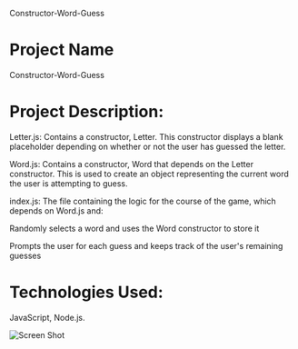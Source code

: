 Constructor-Word-Guess

# Project Name

Constructor-Word-Guess

# Project Description:

Letter.js: Contains a constructor, Letter. This constructor displays a blank placeholder depending on whether or not the user has guessed the letter.

Word.js: Contains a constructor, Word that depends on the Letter constructor. This is used to create an object representing the current word the user is attempting to guess.

index.js: The file containing the logic for the course of the game, which depends on Word.js and:

Randomly selects a word and uses the Word constructor to store it

Prompts the user for each guess and keeps track of the user's remaining guesses

# Technologies Used: 

JavaScript, Node.js. 


![Screen Shot](https://github.com/dinaizida/TrainTime/blob/master/assets/images/....png)
